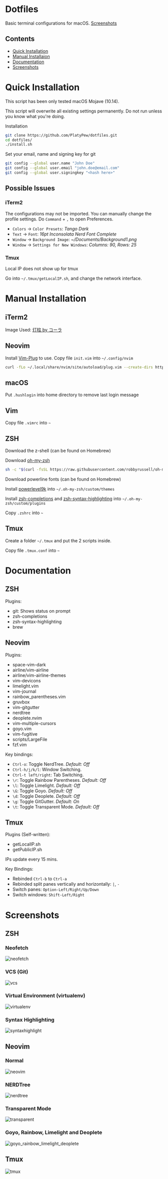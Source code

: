 # Dotfiles
Basic terminal configurations for macOS. [Screenshots](#screenshots)

## Contents
- [Quick Installation](#quick-installation)
- [Manual Installaion](#manual-installation)
- [Documentation](#documentation)
- [Screenshots](#screenshots)

# Quick Installation
This script has been only tested macOS Mojave (10.14).

This script will overwrite all existing settings permanently. Do not run unless you know what you're doing.

Installation
```bash
git clone https://github.com/PlatyPew/dotfiles.git
cd dotfiles/
./install.sh
```

Set your email, name and signing key for git
```bash
git config --global user.name "John Doe"
git config --global user.email "john.doe@email.com"
git config --global user.signingkey "<hash here>"
```

## Possible Issues
### iTerm2
The configurations may not be imported. You can manually change the profile settings.
Do `Command` + `,` to open Preferences.
- `Colors` -> `Color Presets`: _Tango Dark_
- `Text` -> `Font`: _16pt Inconsolata Nerd Font Complete_
- `Window` -> `Background Image`: _~/Documents/Background1.png_
- `Window` -> `Settings for New Windows`: _Columns: 90, Rows: 25_

### Tmux
Local IP does not show up for tmux

Go into `~/.tmux/getLocalIP.sh`, and change the network interface.

# Manual Installation

## iTerm2
Image Used: [灯柱 by コーラ](https://www.pixiv.net/member_illust.php?mode=medium&illust_id=39759178)

## Neovim
Install [Vim-Plug](https://github.com/junegunn/vim-plug) to use. Copy file `init.vim` into `~/.config/nvim`

```bash
curl -fLo ~/.local/share/nvim/site/autoload/plug.vim --create-dirs https://raw.githubusercontent.com/junegunn/vim-plug/master/plug.vim
```

## macOS
Put `.hushlogin` into home directory to remove last login message

## Vim
Copy file `.vimrc` into `~`

## ZSH
Download the z-shell (can be found on Homebrew)

Download [oh-my-zsh](https://github.com/robbyrussell/oh-my-zsh)

```bash
sh -c "$(curl -fsSL https://raw.githubusercontent.com/robbyrussell/oh-my-zsh/master/tools/install.sh)"
```

Download powerline fonts (can be found on Homebrew)

Install [powerlevel9k](https://github.com/bhilburn/powerlevel9k) into `~/.oh-my-zsh/custom/themes`

Install [zsh-completions](https://github.com/zsh-users/zsh-completions) and [zsh-syntax-highlighting](https://github.com/zsh-users/zsh-syntax-highlighting) into `~/.oh-my-zsh/custom/plugins`

Copy `.zshrc` into `~`

## Tmux
Create a folder `~/.tmux` and put the 2 scripts inside.

Copy file `.tmux.conf` into `~`

# Documentation
## ZSH
Plugins:
- git: Shows status on prompt
- zsh-completions
- zsh-syntax-highlighting
- brew

## Neovim
Plugins:
- space-vim-dark
- airline/vim-airline
- airline/vim-airline-themes
- vim-devicons
- limelight.vim
- vim-journal
- rainbow_parentheses.vim
- gruvbox
- vim-gitgutter
- nerdtree
- deoplete.nvim 
- vim-multiple-cursors
- goyo.vim
- vim-fugitive
- scripts/LargeFile
- fzf.vim

Key bindings:
- `Ctrl-o`: Toggle NerdTree. _Default: Off_
- `Ctrl-h/j/k/l`: Window Switching.
- `Ctrl-t left/right`: Tab Switching.
- `\r`: Toggle Rainbow Parentheses. _Default: Off_
- `\l`: Toggle Limelight. _Default: Off_
- `\G`: Toggle Goyo. _Default: Off_
- `\d`: Toggle Deoplete. _Default: Off_
- `\g`: Toggle GitGutter. _Default: On_
- `\t`: Toggle Transparent Mode. _Default: Off_

## Tmux
Plugins (Self-written):
- getLocalIP.sh
- getPublicIP.sh

IPs update every 15 mins.

Key Bindings:
- Rebinded `Ctrl-b` to `Ctrl-a`
- Rebinded split panes vertically and horizontally: `|`, `-`
- Switch panes: `Option-Left/Right/Up/Down`
- Switch windows: `Shift-Left/Right`

# Screenshots

## ZSH

### Neofetch
![neofetch](screenshots/neofetch.png)

### VCS (Git)
![vcs](screenshots/vcs.png)

### Virtual Environment (virtualenv)
![virtualenv](screenshots/virtualenv.png)

### Syntax Highlighting
![syntaxhighlight](screenshots/syntaxhighlight.png)

## Neovim

### Normal
![neovim](screenshots/neovim.png)

### NERDTree
![nerdtree](screenshots/nerdtree.png)

### Transparent Mode
![transparent](screenshots/transparent.png)

### Goyo, Rainbow, Limelight and Deoplete
![goyo_rainbow_limelight_deoplete](screenshots/goyo_rainbow_limelight_deoplete.png)

## Tmux
![tmux](screenshots/tmux.png)
